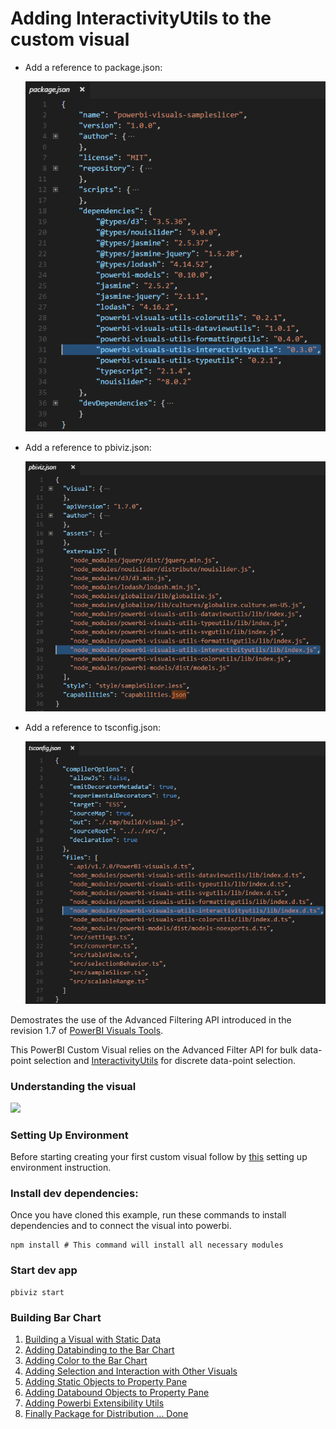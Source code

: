 # Adding InteractivityUtils to the custom visual

- Add a reference to package.json:

  ![](/doc/images/interactivity-utils-in-package.json.PNG)

- Add a reference to pbiviz.json:

  ![](/doc/images/interactivity-utils-in-pbiviz.json.PNG)

- Add a reference to tsconfig.json:

  ![](/doc/images/interactivity-utils-in-tsconfig.json.PNG)



Demostrates the use of the Advanced Filtering API introduced in the revision 1.7 of [PowerBI Visuals Tools](https://github.com/Microsoft/PowerBI-visuals-tools). 

This PowerBI Custom Visual relies on the Advanced Filter API for bulk data-point selection and [InteractivityUtils](https://github.com/Microsoft/powerbi-visuals-utils-interactivityutils) for discrete data-point selection.

### Understanding the visual
![]("doc/images/SampleSlicer.PNG")

### Setting Up Environment

Before starting creating your first custom visual follow by [this](https://github.com/Microsoft/PowerBI-visuals/blob/master/Readme.md#setting-up-environment)
setting up environment instruction.


### Install dev dependencies:

Once you have cloned this example, run these commands to install dependencies and to connect the visual into powerbi.

```
npm install # This command will install all necessary modules
```

### Start dev app
```
pbiviz start
```

### Building Bar Chart
1. [Building a Visual with Static Data](Tutorial/StaticVisual.md)
2. [Adding Databinding to the Bar Chart](Tutorial/DataBinding.md)
3. [Adding Color to the Bar Chart](Tutorial/ColorPalette.md)
4. [Adding Selection and Interaction with Other Visuals](Tutorial/Selection.md)
5. [Adding Static Objects to Property Pane](Tutorial/StaticObjects.md)
6. [Adding Databound Objects to Property Pane](Tutorial/DataBoundObjects.md)
7. [Adding Powerbi Extensibility Utils](Tutorial/ExtensibilityUtils.md)
8. [Finally Package for Distribution ... Done](https://github.com/Microsoft/PowerBI-visuals/blob/master/tools/usage.md#packaging-your-visual-for-distribution)
